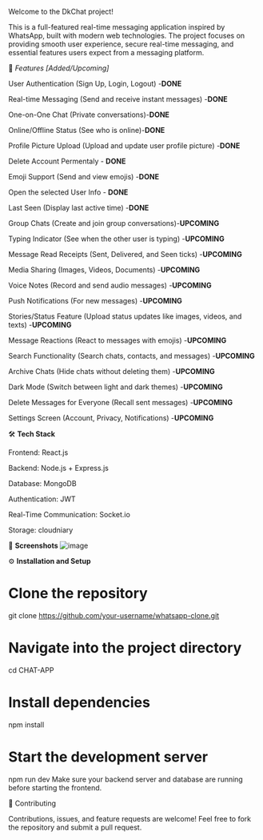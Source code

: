 Welcome to the DkChat project!

This is a full-featured real-time messaging application inspired by WhatsApp, built with modern web technologies.
The project focuses on providing smooth user experience, secure real-time messaging, and essential features users expect from a messaging platform.

🚀 _Features [Added/Upcoming]_

 User Authentication (Sign Up, Login, Logout) -**DONE**

 Real-time Messaging (Send and receive instant messages) -**DONE**

 One-on-One Chat (Private conversations)-**DONE**

 Online/Offline Status (See who is online)-**DONE**

 Profile Picture Upload (Upload and update user profile picture) -**DONE**

 Delete Account Permentaly - **DONE**

 Emoji Support (Send and view emojis) -**DONE**

 Open the selected User Info - **DONE**

 Last Seen (Display last active time) -**DONE**
 
 Group Chats (Create and join group conversations)-**UPCOMING**

 Typing Indicator (See when the other user is typing) -**UPCOMING**

 Message Read Receipts (Sent, Delivered, and Seen ticks) -**UPCOMING**

 Media Sharing (Images, Videos, Documents) -**UPCOMING**

 Voice Notes (Record and send audio messages) -**UPCOMING**

 Push Notifications (For new messages) -**UPCOMING**

 Stories/Status Feature (Upload status updates like images, videos, and texts) -**UPCOMING**

 Message Reactions (React to messages with emojis) -**UPCOMING**

 Search Functionality (Search chats, contacts, and messages) -**UPCOMING**

 Archive Chats (Hide chats without deleting them) -**UPCOMING**

 Dark Mode (Switch between light and dark themes) -**UPCOMING**

 Delete Messages for Everyone (Recall sent messages) -**UPCOMING**

 Settings Screen (Account, Privacy, Notifications) -**UPCOMING**

🛠️ **Tech Stack**

Frontend: React.js 

Backend: Node.js + Express.js

Database: MongoDB 

Authentication: JWT

Real-Time Communication: Socket.io 

Storage: cloudniary

📸 **Screenshots**
![image](https://github.com/user-attachments/assets/5a40a49b-5ad9-4bad-ad6a-1933dfd43e9e)


⚙️ **Installation and Setup**

# Clone the repository
git clone https://github.com/your-username/whatsapp-clone.git

# Navigate into the project directory
cd CHAT-APP

# Install dependencies
npm install

# Start the development server
npm run dev
Make sure your backend server and database are running before starting the frontend.

🤝 Contributing

Contributions, issues, and feature requests are welcome!
Feel free to fork the repository and submit a pull request.
